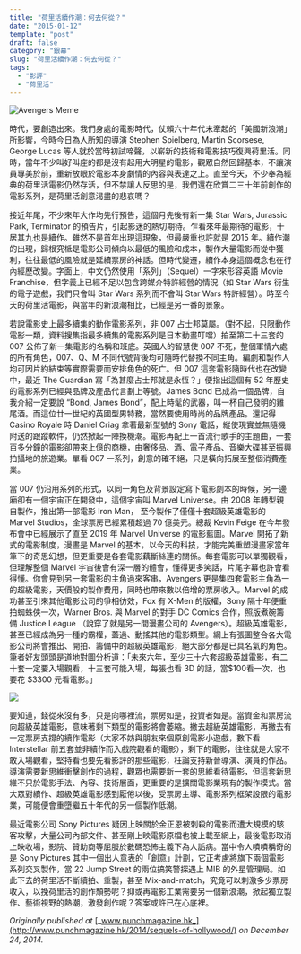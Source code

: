 ```yaml
---
title: "荷里活續作潮：何去何從？"
date: "2015-01-12"
template: "post"
draft: false
category: "銀幕"
slug: "荷里活續作潮：何去何從？"
tags:
  - "影評"
  - "荷里活"
---
```


![Avengers Meme](images/fdd61-1xnr8rftygpeqgbjwmqivgw.jpeg)

時代，要創造出來。我們身處的電影時代，仗賴六十年代末牽起的「美國新浪潮」所影響，今時今日為人所知的導演 Stephen Spielberg, Martin Scorsese, George Lucas 等人就於當時初試啼聲，以嶄新的技術和電影技巧復興荷里活。同時，當年不少叫好叫座的都是沒有起用大明星的電影，觀眾自然回歸基本，不讓演員專美於前，重新放眼於電影本身劇情的內容與表達之上。直至今天，不少奉為經典的荷里活電影仍然存活，但不禁讓人反思的是，我們還在欣賞二三十年前創作的電影系列，是荷里活創意渴盡的悲哀嗎？

接近年尾，不少來年大作均先行預告，這個月先後有新一集 Star Wars, Jurassic Park, Terminator 的預告片，引起影迷的熱切期待。乍看來年最期待的電影，十居其九也是續作。雖然不是首年出現這現象，但最嚴重也許就是 2015 年。續作潮的出現，歸根究柢是電影公司傾向以最低的風險和成本，製作大量電影而從中獲利，往往最低的風險就是延續票房的神話。但時代變遷，續作本身這個概念也在行內經歷改變。字面上，中文仍然使用「系列」（Sequel）一字來形容英語 Movie Franchise，但字義上已經不足以包含跨媒介特許經營的情況（如 Star Wars 衍生的電子遊戲，我們只會叫 Star Wars 系列而不會叫 Star Wars 特許經營）。時至今天的荷里活電影，與當年的新浪潮相比，已經是另一番的景象。

若說電影史上最多續集的動作電影系列，非 007 占士邦莫屬。（對不起，只限動作電影一類，資料搜集指最多續集的電影系列是日本動畫叮噹）拍至第二十三套的 007 公佈了新一集電影的名稱和班底。英國人的智慧使 007 不死，整個軍情六處的所有角色，007、Q、M 不同代號背後均可隨時代替換不同主角。編劇和製作人均可因片約結束等實際需要而安排角色的死亡。但 007 這套電影隨時代也在改變中，最近 The Guardian 寫「為甚麼占士邦就是永恆？」便指出這個有 52 年歷史的電影系列已經與品牌及產品代言劃上等號。James Bond 已成為一個品牌，自我介紹一定要說 “Bond, James Bond”，配上時髦的武器，叫一杯自己發明的雞尾酒。而這位廿一世紀的英國型男特務，當然要使用時尚的品牌產品。還記得 Casino Royale 時 Daniel Criag 拿著最新型號的 Sony 電話，縱使現實並無隨機附送的跟蹤軟件，仍然掀起一陣換機潮。電影再配上一首流行歌手的主題曲，一套百多分鐘的電影卻帶來上億的商機，由奢侈品、酒、電子產品、音樂大碟甚至振興拍攝地的旅遊業。單看 007 一系列，創意的確不絕，只是橫向拓展至整個消費產業。

當 007 仍沿用系列的形式，以同一角色及背景設定寫下電影劇本的時候，另一邊廂卻有一個宇宙正在開發中，這個宇宙叫 Marvel Universe。由 2008 年轉型親自製作，推出第一部電影 Iron Man， 至今製作了僅僅十套超級英雄電影的 Marvel Studios，全球票房已經累積超過 70 億美元。總裁 Kevin Feige 在今年發布會中已經展示了直至 2019 年 Marvel Universe 的電影藍圖。Marvel 開拓了新式的電影制度，漫畫是 Marvel 的基本，以今天的科技，才能完美重塑漫畫家當年筆下的奇思幻想，但更重要是各套電影藕斷絲連的關係。每套電影可以單獨觀看，但理解整個 Marvel 宇宙後會有深一層的體會，懂得更多笑話，片尾字幕也許會看得懂。你會見到另一套電影的主角過來客串，Avengers 更是集四套電影主角為一的超級電影，天價般的製作費用，同時也帶來數以倍增的票房收入。Marvel 的成功甚至引來其他電影公司的爭相彷效，Fox 有 X-Men 的版權，Sony 隔十年便重拍蜘蛛俠一次，Warner Bros. 與 Marvel 的對手 DC Comics 合作，照版煮碗籌備 Justice League （說穿了就是另一間漫畫公司的 Avengers）。超級英雄電影，甚至已經成為另一種的霸權，蓋過、動搖其他的電影類型。網上有張圖整合各大電影公司將會推出、開拍、籌備中的超級英雄電影，絕大部分都是已具名氣的角色。筆者好友頭頭是道地對圖分析道：「未來六年，至少三十六套超級英雄電影，有二十套一定要入場觀看，十三套可能入場，每張也看 3D 的話，當$100看一次，也要花 $3300 元看電影。」

![](images/14bd6-0sw_e3sbi5_hsrbgl.jpg)

要知道，錢從來沒有多，只是向哪裡流，票房如是，投資者如是。當資金和票房流向超級英雄電影，意味著剩下類型的電影將會萎縮。撇去超級英雄電影，再撇去有一定票房支撐的續作電影（大家不妨與朋友來個原創電影小遊戲，數下看 Interstellar 前五套並非續作而入戲院觀看的電影），剩下的電影，往往就是大家不敢入場觀看，堅持看也要先看影評的那些電影，枉論支持新晉導演、演員的作品。導演需要新思維衝擊創作的過程，觀眾也需要新一套的思維看待電影，但這套新思維不只於電影手法、內容、技術層面，更重要的是擴闊電影業現有的製作模式。當大眾對續作、超級英雄電影感到厭倦以後，受票房主導、電影系列框架設限的電影業，可能便會重墮繼五十年代的另一個製作低潮。

最近電影公司 Sony Pictures 疑因上映關於金正恩被刺殺的電影而遭大規模的駭客攻擊，大量公司內部文件、甚至剛上映電影原檔也被上載至網上，最後電影取消上映收場，影院、贊助商等屈服於數碼恐怖主義下為人詬病。當中令人嘖嘖稱奇的是 Sony Pictures 其中一個出人意表的「創意」計劃，它正考慮將旗下兩個電影系列交叉製作，當 22 Jump Street 的兩位搞笑警探遇上 MIB 的外星管理局。如此下去的荷里活不斷續拍、重製，甚至 Mix-and-match，究竟可以刺激多少票房收入，以挽荷里活的創作頹勢呢？抑或再電影工業需要另一個新浪潮，掀起獨立製作、藝術視野的熱潮，激發創作呢？答案或許已在心底裡。

_Originally published at_ [_www.punchmagazine.hk_](http://www.punchmagazine.hk/2014/sequels-of-hollywood/) _on December 24, 2014._
